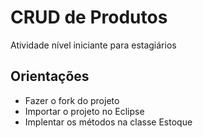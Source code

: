 # CRUD de Produtos
Atividade nível iniciante para estagiários

## Orientações
* Fazer o fork do projeto
* Importar o projeto no Eclipse
* Implentar os métodos na classe Estoque